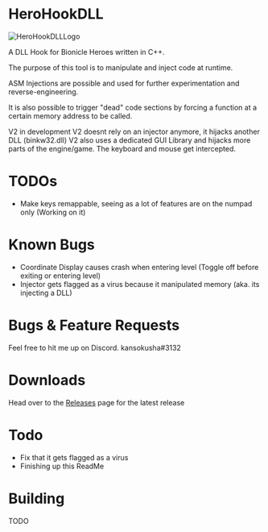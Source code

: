 # HeroHookDLL
![HeroHookDLLLogo](https://user-images.githubusercontent.com/43097509/168440310-e47c2372-14fc-4651-b2d3-753b48ccc7af.png)



A DLL Hook for Bionicle Heroes written in C++.

The purpose of this tool is to manipulate and inject code at runtime.

ASM Injections are possible and used for further experimentation and reverse-engineering.

It is also possible to trigger "dead" code sections by forcing a function at a certain memory address to be called.


V2 in development
V2 doesnt rely on an injector anymore, it hijacks another DLL (binkw32.dll)
V2 also uses a dedicated GUI Library and hijacks more parts of the engine/game.
The keyboard and mouse get intercepted.


# TODOs 
- Make keys remappable, seeing as a lot of features are on the numpad only (Working on it)


# Known Bugs
- Coordinate Display causes crash when entering level (Toggle off before exiting or entering level)
- Injector gets flagged as a virus because it manipulated memory (aka. its injecting a DLL)

# Bugs & Feature Requests
Feel free to hit me up on Discord. kansokusha#3132




# Downloads
Head over to the [Releases](https://github.com/0za0/HeroHookDLL/releases/tag/V0.1H) page for the latest release

# Todo
- Fix that it gets flagged as a virus
- Finishing up this ReadMe


# Building
TODO

